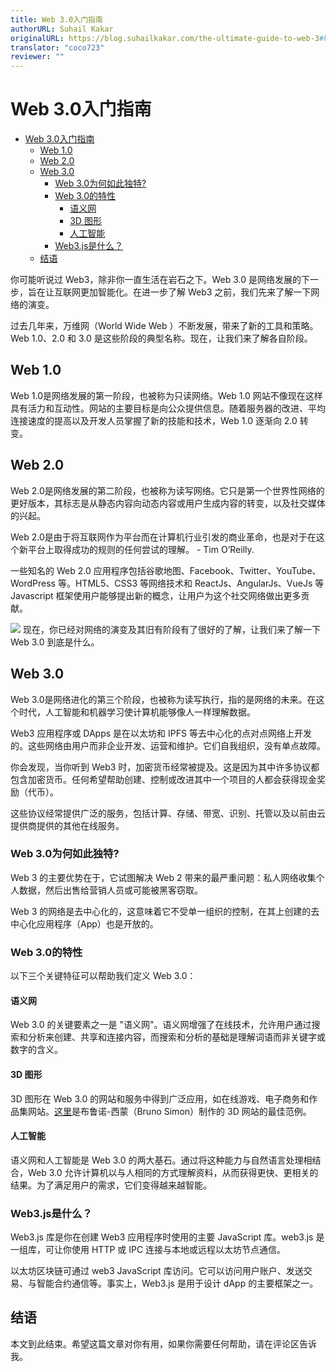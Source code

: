 ```yaml
---
title: Web 3.0入门指南
authorURL: Suhail Kakar
originalURL: https://blog.suhailkakar.com/the-ultimate-guide-to-web-3#heading-web-10
translator: "coco723"
reviewer: ""
---
```


# Web 3.0入门指南
- [Web 3.0入门指南](#web-30入门指南)
  - [Web 1.0](#web-10)
  - [Web 2.0](#web-20)
  - [Web 3.0](#web-30)
    - [Web 3.0为何如此独特?](#web-30为何如此独特)
    - [Web 3.0的特性](#web-30的特性)
      - [语义网](#语义网)
      - [3D 图形](#3d-图形)
      - [人工智能](#人工智能)
    - [Web3.js是什么？](#web3js是什么)
  - [结语](#结语)


你可能听说过 Web3，除非你一直生活在岩石之下。Web 3.0 是网络发展的下一步，旨在让互联网更加智能化。在进一步了解 Web3 之前，我们先来了解一下网络的演变。

过去几年来，万维网（World Wide Web ）不断发展，带来了新的工具和策略。Web 1.0、2.0 和 3.0 是这些阶段的典型名称。现在，让我们来了解各自阶段。

## Web 1.0
Web 1.0是网络发展的第一阶段，也被称为只读网络。Web 1.0 网站不像现在这样具有活力和互动性。网站的主要目标是向公众提供信息。随着服务器的改进、平均连接速度的提高以及开发人员掌握了新的技能和技术，Web 1.0 逐渐向 2.0 转变。

## Web 2.0
Web 2.0是网络发展的第二阶段，也被称为读写网络。它只是第一个世界性网络的更好版本，其标志是从静态内容向动态内容或用户生成内容的转变，以及社交媒体的兴起。

Web 2.0是由于将互联网作为平台而在计算机行业引发的商业革命，也是对于在这个新平台上取得成功的规则的任何尝试的理解。 - Tim O’Reilly.

一些知名的 Web 2.0 应用程序包括谷歌地图、Facebook、Twitter、YouTube、WordPress 等。HTML5、CSS3 等网络技术和 ReactJs、AngularJs、VueJs 等 Javascript 框架使用户能够提出新的概念，让用户为这个社交网络做出更多贡献。

![](./4Gy4zT_hE.avif)
现在，你已经对网络的演变及其旧有阶段有了很好的了解，让我们来了解一下 Web 3.0 到底是什么。

## Web 3.0
Web 3.0是网络进化的第三个阶段，也被称为读写执行，指的是网络的未来。在这个时代，人工智能和机器学习使计算机能够像人一样理解数据。

Web3 应用程序或 DApps 是在以太坊和 IPFS 等去中心化的点对点网络上开发的。这些网络由用户而非企业开发、运营和维护。它们自我组织，没有单点故障。

你会发现，当你听到 Web3 时，加密货币经常被提及。这是因为其中许多协议都包含加密货币。任何希望帮助创建、控制或改进其中一个项目的人都会获得现金奖励（代币）。

这些协议经常提供广泛的服务，包括计算、存储、带宽、识别、托管以及以前由云提供商提供的其他在线服务。


### Web 3.0为何如此独特?
Web 3 的主要优势在于，它试图解决 Web 2 带来的最严重问题：私人网络收集个人数据，然后出售给营销人员或可能被黑客窃取。

Web 3 的网络是去中心化的，这意味着它不受单一组织的控制，在其上创建的去中心化应用程序（App）也是开放的。

### Web 3.0的特性
以下三个关键特征可以帮助我们定义 Web 3.0：

#### 语义网
Web 3.0 的关键要素之一是 "语义网"。语义网增强了在线技术，允许用户通过搜索和分析来创建、共享和连接内容，而搜索和分析的基础是理解词语而非关键字或数字的含义。

#### 3D 图形
3D 图形在 Web 3.0 的网站和服务中得到广泛应用，如在线游戏、电子商务和作品集网站。[这里](https://bruno-simon.com/)是布鲁诺-西蒙（Bruno Simon）制作的 3D 网站的最佳范例。

#### 人工智能
语义网和人工智能是 Web 3.0 的两大基石。通过将这种能力与自然语言处理相结合，Web 3.0 允许计算机以与人相同的方式理解资料，从而获得更快、更相关的结果。为了满足用户的需求，它们变得越来越智能。

### Web3.js是什么？
Web3.js 库是你在创建 Web3 应用程序时使用的主要 JavaScript 库。web3.js 是一组库，可让你使用 HTTP 或 IPC 连接与本地或远程以太坊节点通信。

以太坊区块链可通过 web3 JavaScript 库访问。它可以访问用户账户、发送交易、与智能合约通信等。事实上，Web3.js 是用于设计 dApp 的主要框架之一。

## 结语
本文到此结束。希望这篇文章对你有用，如果你需要任何帮助，请在评论区告诉我。